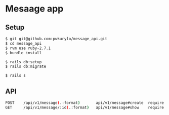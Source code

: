 # Mesaage app

## Setup
```sh
$ git git@github.com:pwkurylo/message_api.git
$ cd message_api
$ rvm use ruby-2.7.1
$ bundle install
```

```sh
$ rails db:setup
$ rails db:migrate
```

```sh
$ rails s
```

## API
```sh
POST	/api/v1/message(.:format)	    api/v1/message#create  require params => {message: 'message'}
GET	    /api/v1/message/:id(.:format)	api/v1/message#show    require params =>  {id: 'id'}
```
